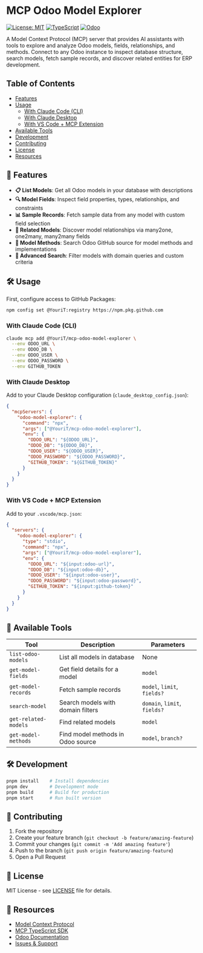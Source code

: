 # MCP Odoo Model Explorer

[![License: MIT](https://img.shields.io/badge/License-MIT-yellow.svg)](https://opensource.org/licenses/MIT)
[![TypeScript](https://img.shields.io/badge/TypeScript-007ACC?style=flat&logo=typescript&logoColor=white)](https://www.typescriptlang.org/)
[![Odoo](https://img.shields.io/badge/Odoo-Compatible-purple)](https://www.odoo.com/)

A Model Context Protocol (MCP) server that provides AI assistants with tools to explore and analyze Odoo models, fields, relationships, and methods. Connect to any Odoo instance to inspect database structure, search models, fetch sample records, and discover related entities for ERP development.

## Table of Contents

- [Features](#-features)
- [Usage](#️-usage)
  - [With Claude Code (CLI)](#with-claude-code-cli)
  - [With Claude Desktop](#with-claude-desktop)
  - [With VS Code + MCP Extension](#with-vs-code--mcp-extension)
- [Available Tools](#-available-tools)
- [Development](#️-development)
- [Contributing](#-contributing)
- [License](#-license)
- [Resources](#-resources)

## 🚀 Features

- **📋 List Models**: Get all Odoo models in your database with descriptions
- **🔍 Model Fields**: Inspect field properties, types, relationships, and constraints  
- **📊 Sample Records**: Fetch sample data from any model with custom field selection
- **🔗 Related Models**: Discover model relationships via many2one, one2many, many2many fields
- **🧩 Model Methods**: Search Odoo GitHub source for model methods and implementations
- **🔎 Advanced Search**: Filter models with domain queries and custom criteria

## 🛠️ Usage

First, configure access to GitHub Packages:
```bash
npm config set @YouriT:registry https://npm.pkg.github.com
```

### With Claude Code (CLI)

```bash
claude mcp add @YouriT/mcp-odoo-model-explorer \
  --env ODOO_URL \
  --env ODOO_DB \
  --env ODOO_USER \
  --env ODOO_PASSWORD \
  --env GITHUB_TOKEN
```

### With Claude Desktop

Add to your Claude Desktop configuration (`claude_desktop_config.json`):
```json
{
  "mcpServers": {
    "odoo-model-explorer": {
      "command": "npx",
      "args": ["@YouriT/mcp-odoo-model-explorer"],
      "env": {
        "ODOO_URL": "${ODOO_URL}",
        "ODOO_DB": "${ODOO_DB}", 
        "ODOO_USER": "${ODOO_USER}",
        "ODOO_PASSWORD": "${ODOO_PASSWORD}",
        "GITHUB_TOKEN": "${GITHUB_TOKEN}"
      }
    }
  }
}
```

### With VS Code + MCP Extension

Add to your `.vscode/mcp.json`:
```json
{
  "servers": {
    "odoo-model-explorer": {
      "type": "stdio",
      "command": "npx",
      "args": ["@YouriT/mcp-odoo-model-explorer"],
      "env": {
        "ODOO_URL": "${input:odoo-url}",
        "ODOO_DB": "${input:odoo-db}",
        "ODOO_USER": "${input:odoo-user}", 
        "ODOO_PASSWORD": "${input:odoo-password}",
        "GITHUB_TOKEN": "${input:github-token}"
      }
    }
  }
}
```

## 🔧 Available Tools

| Tool | Description | Parameters |
|------|-------------|------------|
| `list-odoo-models` | List all models in database | None |
| `get-model-fields` | Get field details for a model | `model` |
| `get-model-records` | Fetch sample records | `model`, `limit`, `fields?` |
| `search-model` | Search models with domain filters | `domain`, `limit`, `fields?` |
| `get-related-models` | Find related models | `model` |
| `get-model-methods` | Find model methods in Odoo source | `model`, `branch?` |

## 🛠️ Development

```bash
pnpm install    # Install dependencies
pnpm dev        # Development mode
pnpm build      # Build for production
pnpm start      # Run built version
```

## 🤝 Contributing

1. Fork the repository
2. Create your feature branch (`git checkout -b feature/amazing-feature`)
3. Commit your changes (`git commit -m 'Add amazing feature'`)
4. Push to the branch (`git push origin feature/amazing-feature`)
5. Open a Pull Request

## 📄 License

MIT License - see [LICENSE](LICENSE) file for details.

## 🔗 Resources

- [Model Context Protocol](https://modelcontextprotocol.io/)
- [MCP TypeScript SDK](https://github.com/modelcontextprotocol/typescript-sdk)
- [Odoo Documentation](https://www.odoo.com/documentation/)
- [Issues & Support](https://github.com/YouriT/mcp-odoo-model-explorer/issues)
